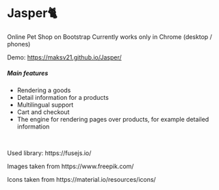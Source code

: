 # Jasper🐈
Online Pet Shop on Bootstrap
Currently works only in Chrome (desktop / phones)

Demo: https://maksv21.github.io/Jasper/

<h5>Main features</h5>
<ul class="list-group list-group-flush"> 
  <li class="list-group-item">Rendering a goods</li>
  <li class="list-group-item">Detail information for a products</li>
  <li class="list-group-item">Multilingual support</li>
  <li class="list-group-item">Cart and checkout</li>
  <li class="list-group-item">The engine for rendering pages over products, for example detailed information</li>  
</ul>

<br>
<p>Used library: https://fusejs.io/</p>
<p>Images taken from https://www.freepik.com/</p>
<p>Icons taken from https://material.io/resources/icons/</p>
